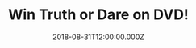 ---
campaign-uuid: "c-7ffba65d-de5d-42ea-8bbb-38387ef89b99"
type: "Competition"
category: "Entertainment"
date: "2018-08-31T12:00:00.000Z"
end-date: "2018-10-01T23:59:00.000Z"
disable-form: false
is_promoted: false
has_entry_page: true
title: "Win Truth or Dare on DVD!"
competition-description: "<p>Calling all Lucy Hale fans! In order to celebrate the\
  \ release of her brand new movie 'Truth or Dare' on DVD we are giving away a copy\
  \ of this horror movie to one of our members to win!</p>\n<p>Does it sound like\
  \ the best plan for your weekend? Click below and get the game started...</p>\n"
hero-header: "Win Truth or Dare on DVD!"
terms-confirmation: "N/A"
banner-img: "https://assets.expresslyapp.com/asset-89caf400-07e1-48d8-9df4-93cb7572f5ad.jpg"
logo-left-href: "aaa.nme.com"
logo-left-image: "https://assets.expresslyapp.com/asset-7e4b2002-1fcf-4950-8f24-382d654c58f3.jpg"
logo-left-title: "nme aaa"
bg-image-hero: "https://assets.expresslyapp.com/asset-d225a411-624e-4f67-bdee-65af4df61bf1.jpg"
bg-image-first: "https://assets.expresslyapp.com/asset-a1b3357d-fe00-4929-918d-802cf66d6221.jpg"
section1-content: "<p>Lucy Hale (Pretty Little Liars) and Tyler Posey (Teen Wolf)\
  \ lead the cast of Truth or Dare, a supernatural thriller from Blumhouse Productions.\
  \ A harmless game of “Truth or Dare” among friends turns deadly when someone or\
  \ something begins to punish those who tell a lie or refuse the dare.</p>\n<p>If\
  \ you can't wait to watch it, enter the form below and you could be having a horror\
  \ movie night with friends!</p>\n<p>Good luck!</p>\n"
entry-title: "Win Truth or Dare on DVD!"
entry-content: "<p>Enter the draw to win Truth or Dare on DVD by completing the form\
  \ below before 23:59 on 1st of October 2018.</p>\n"
has-winner: false
prize-description: "Truth or Dare on DVD"
special-conditions: "Multiple entries are allowed up to one every day."
country-restrictions:
- "GB"
---